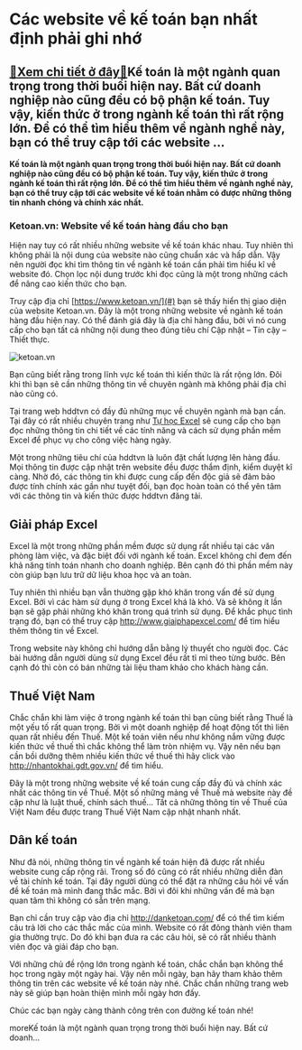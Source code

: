 Các website về kế toán bạn nhất định phải ghi nhớ
=================================================

[:gift:Xem chi tiết ở đây:gift:](https://hddtvn.com/cac-website-ve-ke-toan-ban-nhat-dinh-phai-ghi-nho/)Kế toán là một ngành quan trọng trong thời buổi hiện nay. Bất cứ doanh nghiệp nào cũng đều có bộ phận kế toán. Tuy vậy, kiến thức ở trong ngành kế toán thì rất rộng lớn. Để có thể tìm hiểu thêm về ngành nghề này, bạn có thể truy cập tới các website …
----------------------------------------------------------------------------------------------------------------------------------------------------------------------------------------------------------------------------------------------------------

**Kế toán là một ngành quan trọng trong thời buổi hiện nay. Bất cứ doanh nghiệp nào cũng đều có bộ phận kế toán. Tuy vậy, kiến thức ở trong ngành kế toán thì rất rộng lớn. Để có thể tìm hiểu thêm về ngành nghề này, bạn có thể truy cập tới các website về kế toán nhằm có được những thông tin nhanh chóng và chính xác nhất.**


### Ketoan.vn: Website về kế toán hàng đầu cho bạn


Hiện nay tuy có rất nhiều những website về kế toán khác nhau. Tuy nhiên thì không phải là nội dung của website nào cũng chuẩn xác và hấp dẫn. Vậy nên người đọc khi tìm thông tin về ngành kế toán cần phải tìm hiểu kĩ về website đó. Chọn lọc nội dung trước khi đọc cũng là một trong những cách để nâng cao kiến thức cho bạn.


Truy cập địa chỉ [https://www.ketoan.vn/](#) bạn sẽ thấy hiển thị giao diện của website Ketoan.vn. Đây là một trong những website về ngành kế toán hàng đầu hiện nay. Có thể đánh giá đây là địa chỉ hàng đầu, bởi vì nó cung cấp cho bạn tất cả những nội dung theo đúng tiêu chí Cập nhật – Tin cậy – Thiết thực.


![ketoan.vn](https://hddtvn.com/wp-content/uploads/2021/01/Capture-2-1024x667-1.jpg)


Bạn cũng biết rằng trong lĩnh vực kế toán thì kiến thức là rất rộng lớn. Đôi khi thì bạn sẽ cần những thông tin về chuyên ngành mà không phải địa chỉ nào cũng có.


Tại trang web hddtvn có đầy đủ những mục về chuyên ngành mà bạn cần. Tại đây có rất nhiều chuyên trang như [Tự học Excel](#) sẽ cung cấp cho bạn đọc những thông tin chi tiết về các tính năng và cách sử dụng phần mềm Excel để phục vụ cho công việc hàng ngày.


Một trong những tiêu chí của hddtvn là luôn đặt chất lượng lên hàng đầu. Mọi thông tin được cập nhật trên website đều được thẩm định, kiểm duyệt kĩ càng. Nhờ đó, các thông tin khi được cung cấp đến độc giả sẽ đảm bảo được tính chính xác gần như tuyệt đối, bạn đọc hoàn toàn có thể yên tâm với các thông tin và kiến thức được hddtvn đăng tải.


Giải pháp Excel
---------------


Excel là một trong những phần mềm được sử dụng rất nhiều tại các văn phòng làm việc, và đặc biệt đối với ngành kế toán. Excel không chỉ đem đến khả năng tính toán nhanh cho doanh nghiệp. Bên cạnh đó thì phần mềm này còn giúp bạn lưu trữ dữ liệu khoa học và an toàn.


Tuy nhiên thì nhiều bạn vẫn thường gặp khó khăn trong vấn đề sử dụng Excel. Bởi vì các hàm sử dụng ở trong Excel khá là khó. Và sẽ không ít lần bạn sẽ gặp phải những khó khăn trong quá trình sử dụng. Để khắc phục tình trạng đó, bạn có thể truy cập <http://www.giaiphapexcel.com/> để tìm hiểu thêm thông tin về Excel.


Trong website này không chỉ hướng dẫn bằng lý thuyết cho người đọc. Các bài hướng dẫn người dùng sử dụng Excel đều rất tỉ mỉ theo từng bước. Bên cạnh đó thì còn có bán những tài liệu tham khảo cho khách hàng cần.


Thuế Việt Nam
-------------


Chắc chắn khi làm việc ở trong ngành kế toán thì bạn cũng biết rằng Thuế là một yếu tố rất quan trọng. Bởi vì một doanh nghiệp để hoạt động tốt thì liên quan rất nhiều đến Thuế. Một kế toán viên nếu như không nắm vững được kiến thức về thuế thì chắc không thể làm tròn nhiệm vụ. Vậy nên nếu bạn cần bồi dưỡng thêm nhiều kiến thức về thuế thì hãy click vào <http://nhantokhai.gdt.gov.vn/> để tìm hiểu.


Đây là một trong những website về kế toán cung cấp đầy đủ và chính xác nhất các thông tin về Thuế. Một số những mảng về Thuế mà website này đề cập như là luật thuế, chính sách thuế… Tất cả những thông tin về Thuế của Việt Nam đều được trang Thuế Việt Nam cập nhật nhanh nhất.


Dân kế toán
-----------


Như đã nói, những thông tin về ngành kế toán hiện đã được rất nhiều website cung cấp rộng rãi. Trong số đó cũng có rất nhiều những diễn đàn về tài chính kế toán. Tại đây người dùng có thể đặt ra những câu hỏi về vấn đề kế toán mà mình đang thắc mắc. Bởi vì đôi khi những vấn đề mà bạn quan tâm thì không có sẵn trên mạng.


Bạn chỉ cần truy cập vào địa chỉ <http://danketoan.com/> để có thể tìm kiếm câu trả lời cho các thắc mắc của mình. Website có rất đông thành viên tham gia thường trực. Do đó khi bạn đưa ra các câu hỏi, sẽ có rất nhiều thành viên đọc và giải đáp cho bạn.


Với những chủ đề rộng lớn trong ngành kế toán, chắc chắn bạn không thể học trong ngày một ngày hai. Vậy nên mỗi ngày, bạn hãy tham khảo thêm thông tin trên các website về kế toán này nhé. Chắc chắn những trang web này sẽ giúp bạn hoàn thiện mình mỗi ngày hơn đấy.


Chúc các bạn ngày càng thành công trên con đường kế toán nhé!


moreKế toán là một ngành quan trọng trong thời buổi hiện nay. Bất cứ doanh…

